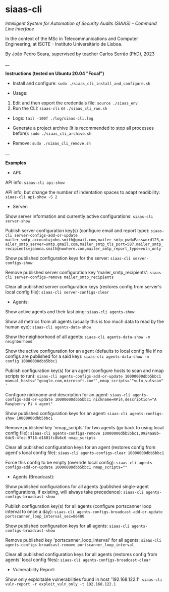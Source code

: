 # siaas-cli

_Intelligent System for Automation of Security Audits (SIAAS) - Command Line Interface_

In the context of the MSc in Telecommunications and Computer Engineering, at ISCTE - Instituto Universitário de Lisboa.

By João Pedro Seara, supervised by teacher Carlos Serrão (PhD), 2023

__

**Instructions (tested on Ubuntu 20.04 "Focal")**

 - Install and configure: `sudo ./siaas_cli_install_and_configure.sh`

 - Usage:

1. Edit and then export the credentials file: `source ./siaas_env`
2. Run the CLI: `siaas-cli` or `./siaas_cli_run.sh`

 - Logs: `tail -100f ./log/siaas-cli.log`

 - Generate a project archive (it is recommended to stop all processes before): `sudo ./siaas_cli_archive.sh`

 - Remove: `sudo ./siaas_cli_remove.sh`

__

**Examples**

- API:

API info: `siaas-cli api-show`

API info, but change the number of indentation spaces to adapt readibility: `siaas-cli api-show -S 2`

- Server:

Show server information and currently active configurations: `siaas-cli server-show`

Publish server configuration key(s) (configure email and report type): `siaas-cli server-configs-add-or-update mailer_smtp_account=john.smith@gmail.com,mailer_smtp_pwd=Password123,mailer_smtp_server=smtp.gmail.com,mailer_smtp_tls_port=587,mailer_smtp_recipients=joanna.smith@nowhere.com,mailer_smtp_report_type=vuln_only`

Show published configuration keys for the server: `siaas-cli server-configs-show`

Remove published server configuration key 'mailer_smtp_recipients': `siaas-cli server-configs-remove mailer_smtp_recipients`

Clear all published server configuration keys (restores config from server's local config file): `siaas-cli server-configs-clear`

- Agents:

Show active agents and their last ping: `siaas-cli agents-show`

Show all metrics from all agents (usually this is too much data to read by the human eye): `siaas-cli agents-data-show`

Show the neighborhood of all agents: `siaas-cli agents-data-show -m neighborhood`

Show the active configuration for an agent (defaults to local config file if no configs are published for a said key): `siaas-cli agents-data-show -m config 10000000dbb5bbc1`

Publish configuration key(s) for an agent (configure hosts to scan and nmap scripts to run): `siaas-cli agents-configs-add-or-update 10000000dbb5bbc1 manual_hosts='"google.com,microsoft.com"',nmap_scripts='"vuln,vulscan"'`

Configure nickname and description for an agent: `siaas-cli agents-configs-add-or-update 10000000dbb5bbc1 nickname=RPi4,description="A Raspberry Pi 4 agent"`

Show published configuration keys for an agent: `siaas-cli agents-configs-show 10000000dbb5bbc1`

Remove published key 'nmap_scripts' for two agents (go back to using local config file): `siaas-cli agents-configs-remove 10000000dbb5bbc1,0924aa8b-6dc9-4fec-9716-d1601fc8b6c6 nmap_scripts`

Clear all published configuration keys for an agent (restores config from agent's local config file): `siaas-cli agents-configs-clear 10000000dbb5bbc1`

Force this config to be empty (override local config): `siaas-cli agents-configs-add-or-update 10000000dbb5bbc1 nmap_scripts=""`

- Agents (Broadcast):

Show published configurations for all agents (published single-agent configurations, if existing, will always take precedence): `siaas-cli agents-configs-broadcast-show`

Publish configuration key(s) for all agents (configure portscanner loop interval to once a day): `siaas-cli agents-configs-broadcast-add-or-update portscanner_loop_interval_sec=86400`

Show published configuration keys for all agents: `siaas-cli agents-configs-broadcast-show`

Remove published key 'portscanner_loop_interval' for all agents: `siaas-cli agents-configs-broadcast-remove portscanner_loop_interval`

Clear all published configuration keys for all agents (restores config from agents' local config files): `siaas-cli agents-configs-broadcast-clear`

- Vulnerability Report:

Show only exploitable vulnerabilities found in host '192.168.122.1': `siaas-cli vuln-report -r exploit_vuln_only -t 192.168.122.1`
